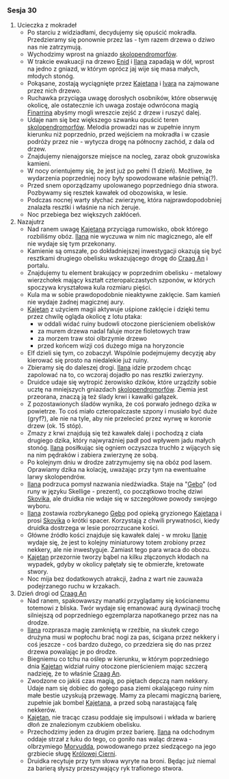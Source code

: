 ### Sesja 30
1. Ucieczka z mokradeł
    * Po starciu z widziadłami, decydujemy się opuścić mokradła. Przedzieramy się ponownie przez las - tym razem drzewa o dziwo nas nie zatrzymują.
    * Wychodzimy wprost na gniazdo [skolopendromorfów](#b_stonoga).
    * W trakcie ewakuacji na drzewo [Enid](#p_enid) i [Ilana](#g_ilana) zapadają w dół, wprost na jedno z gniazd, w którym oprócz jaj wije się masa małych, młodych stonóg. 
    * Pokąsane, zostają wyciągnięte przez [Kajetana](#g_kajetan) i [Ivara](#p_ivar) na zajmowane przez nich drzewo.
    * Ruchawka przyciąga uwagę dorosłych osobników, które obserwuję okolicę, ale ostatecznie ich uwaga zostaje odwrócona magią [Finarrina](#p_druid_finarrin) abyśmy mogli wreszcie zejść z drzew i ruszyć dalej.
    * Udaje nam się bez większego szwanku opuścić teren [skolopendromorfów](#b_stonoga). Melodia prowadzi nas w zupełnie innym kierunku niż poprzednio, przed wejściem na mokradła i w czasie podróży przez nie - wytycza drogę na północny zachód, z dala od drzew.
    * Znajdujemy nienajgorsze miejsce na nocleg, zaraz obok gruzowiska kamieni.
    * W nocy orientujemy się, że jest już po pełni (1 dzień). Możliwe, że wydarzenia poprzedniej nocy były spowodowane właśnie pełnią(?).
    * Przed snem oporządzamy upolowanego poprzedniego dnia stwora. Pozbywamy się resztek kawałek od obozowiska, w lesie.
    * Podczas nocnej warty słychać zwierzynę, która najprawdopodobniej znalazła resztki i właśnie na nich żeruje.
    * Noc przebiega bez większych zakłóceń.
2. Nazajutrz
    * Nad ranem uwagę [Kajetana](#g_kajetan) przyciąga rumowisko, obok którego rozbiliśmy obóz. [Ilana](#g_ilana) nie wyczuwa w nim nic magicznego, ale elf nie wydaje się tym przekonany.
    * Kamienie są omszałe, po dokładniejszej inwestygacji okazują się być resztkami drugiego obelisku wskazującego drogę do [Craag An](#l_craag_an) i portalu.
    * Znajdujemy tu element brakujący w poprzednim obelisku - metalowy wierzchołek mający kształt czteropalczastych szponów, w których spoczywa kryształowa kula rozmiaru pięści.
    * Kula ma w sobie prawdopodobnie nieaktywne zaklęcie. Sam kamień nie wydaje żadnej magicznej aury.
    * [Kajetan](#g_kajetan) z użyciem magii aktywuje uśpione zaklęcie i dzięki temu przez chwilę ogląda okolicę z lotu ptaka:
        * w oddali widać ruiny budowli otoczone pierścieniem obelisków
        * za murem drzewa nadal faluje morze fioletowych traw
        * za morzem traw stoi olbrzymie drzewo
        * przed końcem wizji coś dużego miga na horyzoncie
    * Elf dzieli się tym, co zobaczył. Wspólnie podejmujemy decyzję aby kierować się prosto na niedalekie już ruiny.
    * Zbieramy się do daleszej drogi. [Ilana](#g_ilana) idzie przodem chcąc zapolować na to, co wczoraj dojadło po nas resztki zwierzyny.
    * Druidce udaje się wytropić żerowisko dzików, które urządziły sobie ucztę na mniejszych gniazdach [skolopendromorfów](#b_stonoga). Ziemia jest przeorana, znaczą ją też ślady krwi i kawałki gałązek.
    * Z pozostawionych śladów wynika, że coś porwało jednego dzika w powietrze. To coś miało czteropalczaste szpony i musiało być duże (gryf?), ale nie na tyle, aby nie przelecieć przez wyrwę w koronie drzew (ok. 15 stóp). 
    * Zmazy z krwi znajdują się też kawałek dalej i pochodzą z ciała drugiego dzika, który najwyraźniej padł pod wpływem jadu małych stonóg. [Ilana](#g_ilana) posiłkując się ogniem oczyszcza truchło z wijących się na nim pędraków i zabiera zwierzynę ze sobą.
    * Po kolejnym dniu w drodze zatrzymujemy się na obóz pod lasem. Oprawiamy dzika na kolację, uważając przy tym na ewentualne larwy skolopendrów.
    * [Ilana](#g_ilana) podrzuca pomysł nazwania niedźwiadka. Staje na "[Gebo](#p_gebo)" (od runy w języku Skellige - prezent), co początkowo trochę dziwi [Skovika](#p_skovik), ale druidka nie wdaje się w szczegółowe powody swojego wyboru.
    * [Ilana](#g_ilana) zostawia rozbrykanego [Gebo](#p_gebo) pod opieką gryzionego [Kajetana](#g_kajetan) i prosi [Skovika](#p_skovik) o krótki spacer. Korzystają z chwili prywatności, kiedy druidka dostrzega w lesie porozrzucane kości. 
    * Główne źródło kości znajduje się kawałek dalej - w mroku [Ilanie](#g_ilana) wydaje się, że jest to kolejny miniaturowy totem zrobiony przez nekkery, ale nie inwestyguje. Zamiast tego para wraca do obozu.
    * [Kajetan](#g_kajetan) przezornie tworzy bąbel na kilku złączonych kłodach na wypadek, gdyby w okolicy pałętały się te obmierzłe, kretowate stwory.
    * Noc mija bez dodatkowych atrakcji, żadna z wart nie zauważa podejrzanego ruchu w krzakach.
3. Dzień drogi od [Craag An](#l_craag_an)
    * Nad ranem, spakowawszy manatki przyglądamy się kościanemu totemowi z bliska. Twór wydaje się emanować aurą dywinacji trochę silniejszą od poprzedniego egzemplarza napotkanego przez nas na drodze.
    * [Ilana](#g_ilana) rozprasza magię zamkniętą w rzeźbie, na skutek czego drużyna musi w popłochu brać nogi za pas, ścigana przez nekkery i coś jeszcze - coś bardzo dużego, co przedziera się do nas przez drzewa powalając je po drodze.
    * Biegniemu co tchu na oślep w kierunku, w którym poprzedniego dnia [Kajetan](#g_kajetan) widział ruiny otoczone pierścieniem mając szczerą nadzieję, że to właśnie [Craag An](#l_craag_an).
    * Zwodzone co jakiś czas magią, po piętach depczą nam nekkery. Udaje nam się dobiec do gołego pasa ziemi okalającego ruiny nim małe bestie uzyskują przewagę. Mamy za plecami magiczną barierę, zupełnie jak bombel [Kajetana](#g_kajetan), a przed sobą narastającą falę nekkerów.
    * [Kajetan](#g_kajetan), nie tracąc czasu poddaje się impulsowi i wkłada w barierę dłoń ze znalezionym czubkiem obelisku.
    * Przechodzimy jeden za drugim przez barierę. [Ilana](#g_ilana) na odchodnym oddaje strzał z łuku do tego, co goniło nas waląc drzewa - olbrzymiego [Morvudda](#b_bizoktor), powodowanego przez siedzącego na jego grzbiecie sługę [Królowej Cierni](#p_krolowa_cierni).
    * Druidka recytuje przy tym słowa wyryte na broni. Będąc już niemal za barierą słyszy przeszywający ryk trafionego stwora.